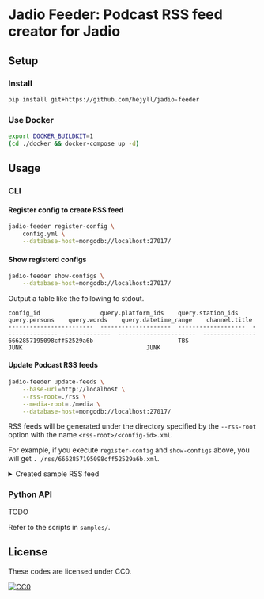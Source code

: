 # Jadio Feeder: Podcast RSS feed creator for Jadio

## Setup

### Install

```bash
pip install git+https://github.com/hejyll/jadio-feeder
```

### Use Docker

```bash
export DOCKER_BUILDKIT=1
(cd ./docker && docker-compose up -d)
```

## Usage

### CLI

#### Register config to create RSS feed

```bash
jadio-feeder register-config \
    config.yml \
    --database-host=mongodb://localhost:27017/
```

#### Show registerd configs

```bash
jadio-feeder show-configs \
    --database-host=mongodb://localhost:27017/
```

Output a table like the following to stdout.

```
config_id                 query.platform_ids    query.station_ids    query.persons    query.words    query.datetime_range    channel.title
------------------------  --------------------  -------------------  ---------------  -------------  ----------------------  ---------------
6662857195098cff52529a6b                        TBS                                   JUNK                                   JUNK
```

#### Update Podcast RSS feeds

```bash
jadio-feeder update-feeds \
    --base-url=http://localhost \
    --rss-root=./rss \
    --media-root=./media \
    --database-host=mongodb://localhost:27017/
```

RSS feeds will be generated under the directory specified by the `--rss-root` option with the name `<rss-root>/<config-id>.xml`.

For example, if you execute `register-config` and `show-configs` above, you will get `. /rss/6662857195098cff52529a6b.xml`.

<details><summary>Created sample RSS feed</summary><div>

```xml
<rss xmlns:itunes="http://www.itunes.com/dtds/podcast-1.0.dtd" xmlns:atom="http://www.w3.org/2005/Atom" xmlns:content="http://purl.org/rss/1.0/modules/content/" version="2.0">
    <channel>
        <title>JUNK</title>
        <link>https://www.tbsradio.jp/junk/</link>
        <description>All JUNK programs</description>
        <docs>http://www.rssboard.org/rss-specification</docs>
        <generator>python-feedgen</generator>
        <language>ja</language>
        <lastBuildDate>Fri, 07 Jun 2024 04:02:24 +0000</lastBuildDate>
        <itunes:block>no</itunes:block>
        <itunes:image href="https://tbsradio.g.kuroco-img.app/v=1624347703/files/topics/743_ext_18_0.jpg"/>
        <itunes:explicit>no</itunes:explicit>
        <itunes:complete>no</itunes:complete>
        <itunes:type>episodic</itunes:type>
        <item>
            <title>2024/06/06 01:00</title>
            <link>https://www.tbsradio.jp/junk/</link>
            <description>X（旧Twitter）：<a href="https://twitter.com/junk_tbsr" target="_blank"><u>@junk_tbsr</u></a><br> メール：<a href="mailto:fumou@tbs.co.jp"><u>fumou@tbs.co.jp</a></description>
            <guid isPermaLink="false">10032994</guid>
            <enclosure url="http://localhost/media/radiko.jp/TBS/66623ea6a4db94c8b7e311a5/media.m4a" length="42732193" type="audio/x-m4a"/>
            <pubDate>Thu, 06 Jun 2024 01:00:00 +0919</pubDate>
            <itunes:block>no</itunes:block>
            <itunes:image href="https://program-static.cf.radiko.jp/5739ut8z0b.jpg"/>
            <itunes:duration>7200</itunes:duration>
            <itunes:explicit>no</itunes:explicit>
            <itunes:episodeType>full</itunes:episodeType>
        </item>
        <item>
            <title>2024/06/05 01:00</title>
            <link>https://www.tbsradio.jp/junk/</link>
            <description>X（旧Twitter）：<a href="https://twitter.com/junk_tbsr" target="_blank"><u>@junk_tbsr</u></a><br> メール：<a href="mailto:bakusho@tbs.co.jp"><u>bakusho@tbs.co.jp</a></description>
            <guid isPermaLink="false">10027861</guid>
            <enclosure url="http://localhost/media/radiko.jp/TBS/66623e83a4db94c8b7e311a4/media.m4a" length="42920883" type="audio/x-m4a"/>
            <pubDate>Wed, 05 Jun 2024 01:00:00 +0919</pubDate>
            <itunes:block>no</itunes:block>
            <itunes:image href="https://program-static.cf.radiko.jp/pizopy8f8o.png"/>
            <itunes:duration>7200</itunes:duration>
            <itunes:explicit>no</itunes:explicit>
            <itunes:episodeType>full</itunes:episodeType>
        </item>
        ...
    </channel>
</rss>
```

</div></details>

### Python API

TODO

Refer to the scripts in `samples/`.

## License

These codes are licensed under CC0.

[![CC0](http://i.creativecommons.org/p/zero/1.0/88x31.png "CC0")](http://creativecommons.org/publicdomain/zero/1.0/deed.ja)
